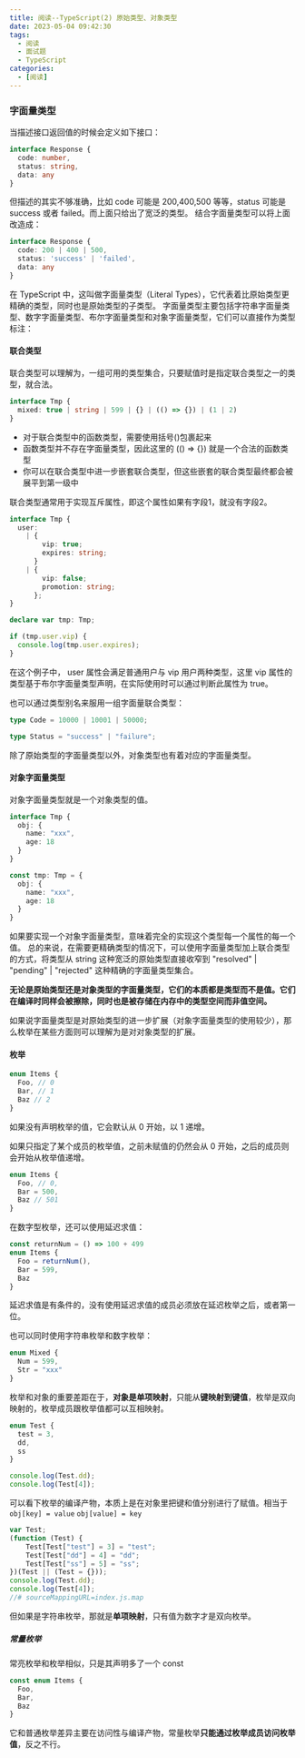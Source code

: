 ```yaml
---
title: 阅读--TypeScript(2) 原始类型、对象类型
date: 2023-05-04 09:42:30
tags:
  - 阅读
  - 面试题
  - TypeScript
categories:
  - [阅读]
---
```


### 字面量类型
当描述接口返回值的时候会定义如下接口：
```ts
interface Response {
  code: number,
  status: string,
  data: any
}
```
但描述的其实不够准确，比如 code 可能是 200,400,500 等等，status 可能是 success 或者 failed。而上面只给出了宽泛的类型。
结合字面量类型可以将上面改造成：
```ts
interface Response {
  code: 200 | 400 | 500,
  status: 'success' | 'failed',
  data: any
}
```
在 TypeScript 中，这叫做字面量类型（Literal Types），它代表着比原始类型更精确的类型，同时也是原始类型的子类型。
字面量类型主要包括字符串字面量类型、数字字面量类型、布尔字面量类型和对象字面量类型，它们可以直接作为类型标注：

#### 联合类型
联合类型可以理解为，一组可用的类型集合，只要赋值时是指定联合类型之一的类型，就合法。
```ts
interface Tmp {
  mixed: true | string | 599 | {} | (() => {}) | (1 | 2)
}
```
- 对于联合类型中的函数类型，需要使用括号()包裹起来
- 函数类型并不存在字面量类型，因此这里的 (() => {}) 就是一个合法的函数类型
- 你可以在联合类型中进一步嵌套联合类型，但这些嵌套的联合类型最终都会被展平到第一级中

联合类型通常用于实现互斥属性，即这个属性如果有字段1，就没有字段2。
```ts
interface Tmp {
  user:
    | {
        vip: true;
        expires: string;
      }
    | {
        vip: false;
        promotion: string;
      };
}

declare var tmp: Tmp;

if (tmp.user.vip) {
  console.log(tmp.user.expires);
}
```
在这个例子中， user 属性会满足普通用户与 vip 用户两种类型，这里 vip 属性的类型基于布尔字面量类型声明，在实际使用时可以通过判断此属性为 true。

也可以通过类型别名来服用一组字面量联合类型：
```ts
type Code = 10000 | 10001 | 50000;

type Status = "success" | "failure";
```
除了原始类型的字面量类型以外，对象类型也有着对应的字面量类型。

#### 对象字面量类型
对象字面量类型就是一个对象类型的值。
```ts
interface Tmp {
  obj: {
    name: "xxx",
    age: 18
  }
}

const tmp: Tmp = {
  obj: {
    name: "xxx",
    age: 18
  }
}
```

如果要实现一个对象字面量类型，意味着完全的实现这个类型每一个属性的每一个值。
总的来说，在需要更精确类型的情况下，可以使用字面量类型加上联合类型的方式，将类型从 string 这种宽泛的原始类型直接收窄到 "resolved" | "pending" | "rejected" 这种精确的字面量类型集合。

**无论是原始类型还是对象类型的字面量类型，它们的本质都是类型而不是值。它们在编译时同样会被擦除，同时也是被存储在内存中的类型空间而非值空间。**

如果说字面量类型是对原始类型的进一步扩展（对象字面量类型的使用较少），那么枚举在某些方面则可以理解为是对对象类型的扩展。

#### 枚举
```ts
enum Items {
  Foo, // 0
  Bar, // 1
  Baz // 2
}
```
如果没有声明枚举的值，它会默认从 0 开始，以 1 递增。

如果只指定了某个成员的枚举值，之前未赋值的仍然会从 0 开始，之后的成员则会开始从枚举值递增。

```ts
enum Items {
  Foo, // 0,
  Bar = 500,
  Baz // 501
}
```

在数字型枚举，还可以使用延迟求值：
```ts
const returnNum = () => 100 + 499
enum Items {
  Foo = returnNum(),
  Bar = 599,
  Baz
}
```
延迟求值是有条件的，没有使用延迟求值的成员必须放在延迟枚举之后，或者第一位。

也可以同时使用字符串枚举和数字枚举：
```ts
enum Mixed {
  Num = 599,
  Str = "xxx"
}
```

枚举和对象的重要差距在于，**对象是单项映射**，只能从**键映射到键值**，枚举是双向映射的，枚举成员跟枚举值都可以互相映射。

```ts
enum Test {
  test = 3,
  dd,
  ss
}

console.log(Test.dd);
console.log(Test[4]);
```

可以看下枚举的编译产物，本质上是在对象里把键和值分别进行了赋值。相当于 `obj[key] = value` `obj[value] = key`

```js
var Test;
(function (Test) {
    Test[Test["test"] = 3] = "test";
    Test[Test["dd"] = 4] = "dd";
    Test[Test["ss"] = 5] = "ss";
})(Test || (Test = {}));
console.log(Test.dd);
console.log(Test[4]);
//# sourceMappingURL=index.js.map
```

但如果是字符串枚举，那就是**单项映射**，只有值为数字才是双向枚举。

##### 常量枚举
常亮枚举和枚举相似，只是其声明多了一个 const
```ts
const enum Items {
  Foo,
  Bar,
  Baz
}
```

它和普通枚举差异主要在访问性与编译产物，常量枚举**只能通过枚举成员访问枚举值**，反之不行。